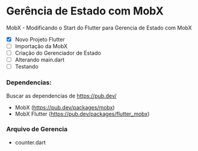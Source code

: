 # Gerência de Estado com MobX
MobX - Modificando o Start do Flutter para Gerencia de Estado com MobX

- [x] Novo Projeto Flutter
- [ ] Importação da MobX
- [ ] Criação do Gerenciador de Estado
- [ ] Alterando main.dart
- [ ] Testando

### Dependencias:
Buscar as dependencias de https://pub.dev/
- MobX (https://pub.dev/packages/mobx)
- MobX Flutter (https://pub.dev/packages/flutter_mobx)

### Arquivo de Gerencia
- counter.dart

